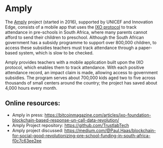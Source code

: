 
# Amply 
The [Amply](http://amply.tech/) project (started in 2016), supported by UNICEF and Innovation Edge, consists of a  mobile app that uses the [IXO protocol](../../Organizations/ixo.md)  to track attendance in pre-schools in South Africa, where many parents cannot afford to send their children to preschool. Although the South African government has a subsidy programme to support over 800,000 children, to access these subsidies teachers must track attendance through a paper-based system, which is slow to be checked. 

Amply provides teachers with a mobile application built upon the IXO protocol, which enables them to track attendance. With each positive attendance record, an impact claim is made, allowing access to government subsidies. The program serves about 700,000 kids aged two to five across thousands of small centers around the country; the project has saved about 4,000 hours every month.

## Online resources:
*  Amply in press: https://bitcoinmagazine.com/articles/ixo-foundation-blockchain-based-response-un-call-data-revolution/ 
*  Amply Project repository: https://github.com/TrustlabTech
*  Amply project discussed: https://medium.com/@Paul.Haas/blockchain-for-social-good-revolutionizing-pre-school-funding-in-south-africa-f0c7c63ee2ee 
